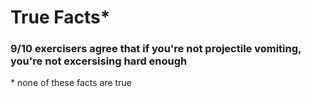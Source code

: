 # True Facts*


### 9/10 exercisers agree that if you're not projectile vomiting, you're not excersising hard enough









































\* none of these facts are true
